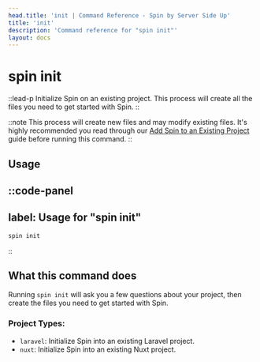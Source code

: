 ```yaml
---
head.title: 'init | Command Reference - Spin by Server Side Up'
title: 'init'
description: 'Command reference for "spin init"'
layout: docs
---
```


# spin init
::lead-p
Initialize Spin on an existing project. This process will create all the files you need to get started with Spin.
::

::note
This process will create new files and may modify existing files. It's highly recommended you read through our [Add Spin to an Existing Project](/docs/guide/add-spin-to-an-existing-project) guide before running this command.
::

## Usage
::code-panel
---
label: Usage for "spin init"
---
```bash
spin init
```
::

## What this command does
Running `spin init` will ask you a few questions about your project, then create the files you need to get started with Spin.

### Project Types:
- `laravel`: Initialize Spin into an existing Laravel project.
- `nuxt`: Initialize Spin into an existing Nuxt project.